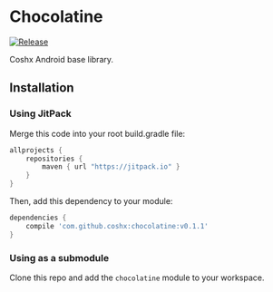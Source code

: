 # Chocolatine

[![Release](https://jitpack.io/v/coshx/chocolatine.svg)](https://jitpack.io/#coshx/chocolatine)

Coshx Android base library.

## Installation

### Using JitPack

Merge this code into your root build.gradle file:

```groovy
allprojects {
	repositories {
		maven { url "https://jitpack.io" }
	}
}
```

Then, add this dependency to your module:

```groovy
dependencies {
    compile 'com.github.coshx:chocolatine:v0.1.1'
}
```

### Using as a submodule

Clone this repo and add the `chocolatine` module to your workspace.
